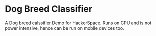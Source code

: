 # Dog Breed Classifier
A Dog breed calssifier Demo for HackerSpace.
Runs on CPU and is not power intensive, hence can be run on mobile devices too.
